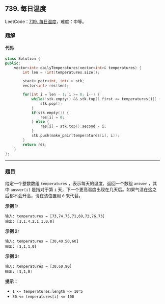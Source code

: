 ## 739. 每日温度

LeetCode：[739. 每日温度](https://leetcode.cn/problems/daily-temperatures/)，难度：中等。

### 题解

#### 代码

```c++
class Solution {
public:
    vector<int> dailyTemperatures(vector<int>& temperatures) {
        int len = (int)temperatures.size();

        stack< pair<int, int> > stk;
        vector<int> res(len);

        for(int i = len - 1; i >= 0; i--) {
            while(!stk.empty() && stk.top().first <= temperatures[i]) {
                stk.pop();
            }
            if(stk.empty()) {
                res[i] = 0;
            } else {
                res[i] = stk.top().second - i;
            }
            stk.push(make_pair(temperatures[i], i));
        }
        return res;
    }
};
```



---



### 题目

给定一个整数数组 `temperatures` ，表示每天的温度，返回一个数组 `answer` ，其中 `answer[i]` 是指对于第 `i` 天，下一个更高温度出现在几天后。如果气温在这之后都不会升高，请在该位置用 `0` 来代替。

 

**示例 1:**

```
输入: temperatures = [73,74,75,71,69,72,76,73]
输出: [1,1,4,2,1,1,0,0]
```

**示例 2:**

```
输入: temperatures = [30,40,50,60]
输出: [1,1,1,0]
```

**示例 3:**

```
输入: temperatures = [30,60,90]
输出: [1,1,0]
```

 

**提示：**

- `1 <= temperatures.length <= 10^5`
- `30 <= temperatures[i] <= 100`


